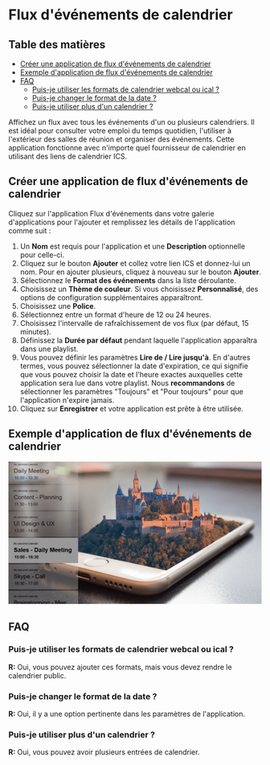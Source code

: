 # Flux d'événements de calendrier

## Table des matières
- [Créer une application de flux d'événements de calendrier](#créer-une-application-de-flux-dévénements-de-calendrier)
- [Exemple d'application de flux d'événements de calendrier](#exemple-dapplication-de-flux-dévénements-de-calendrier)
- [FAQ](#faq)
  - [Puis-je utiliser les formats de calendrier webcal ou ical ?](#puis-je-utiliser-les-formats-de-calendrier-webcal-ou-ical)
  - [Puis-je changer le format de la date ?](#puis-je-changer-le-format-de-la-date)
  - [Puis-je utiliser plus d'un calendrier ?](#puis-je-utiliser-plus-dun-calendrier)

Affichez un flux avec tous les événements d'un ou plusieurs calendriers. Il est idéal pour consulter votre emploi du temps quotidien, l'utiliser à l'extérieur des salles de réunion et organiser des événements.
Cette application fonctionne avec n'importe quel fournisseur de calendrier en utilisant des liens de calendrier ICS.

## Créer une application de flux d'événements de calendrier
Cliquez sur l'application Flux d'événements dans votre galerie d'applications pour l'ajouter et remplissez les détails de l'application comme suit :
1. Un **Nom** est requis pour l'application et une **Description** optionnelle pour celle-ci.
2. Cliquez sur le bouton **Ajouter** et collez votre lien ICS et donnez-lui un nom. Pour en ajouter plusieurs, cliquez à nouveau sur le bouton **Ajouter**.
3. Sélectionnez le **Format des événements** dans la liste déroulante.
4. Choisissez un **Thème de couleur**. Si vous choisissez **Personnalisé**, des options de configuration supplémentaires apparaîtront.
5. Choisissez une **Police**.
6. Sélectionnez entre un format d'heure de 12 ou 24 heures.
7. Choisissez l'intervalle de rafraîchissement de vos flux (par défaut, 15 minutes).
8. Définissez la **Durée par défaut** pendant laquelle l'application apparaîtra dans une playlist.
9. Vous pouvez définir les paramètres **Lire de / Lire jusqu'à**. En d'autres termes, vous pouvez sélectionner la date d'expiration, ce qui signifie que vous pouvez choisir la date et l'heure exactes auxquelles cette application sera lue dans votre playlist. Nous **recommandons** de sélectionner les paramètres "Toujours" et "Pour toujours" pour que l'application n'expire jamais.
10. Cliquez sur **Enregistrer** et votre application est prête à être utilisée.

## Exemple d'application de flux d'événements de calendrier

![Events Sample](./images/events_sample1-1024x576-1.png)

## FAQ
### Puis-je utiliser les formats de calendrier webcal ou ical ?
**R:** Oui, vous pouvez ajouter ces formats, mais vous devez rendre le calendrier public.

### Puis-je changer le format de la date ?
**R:** Oui, il y a une option pertinente dans les paramètres de l'application.

### Puis-je utiliser plus d'un calendrier ?
**R:** Oui, vous pouvez avoir plusieurs entrées de calendrier.
